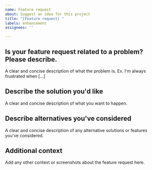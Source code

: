 ```yaml
---
name: Feature request
about: Suggest an idea for this project
title: "[Feature request] "
labels: enhancement
assignees: ''

---
```


## Is your feature request related to a problem? Please describe.

A clear and concise description of what the problem is. Ex. I'm always frustrated when [...]

## Describe the solution you'd like

A clear and concise description of what you want to happen.

## Describe alternatives you've considered
A clear and concise description of any alternative solutions or features you've considered.

## Additional context

Add any other context or screenshots about the feature request here.

